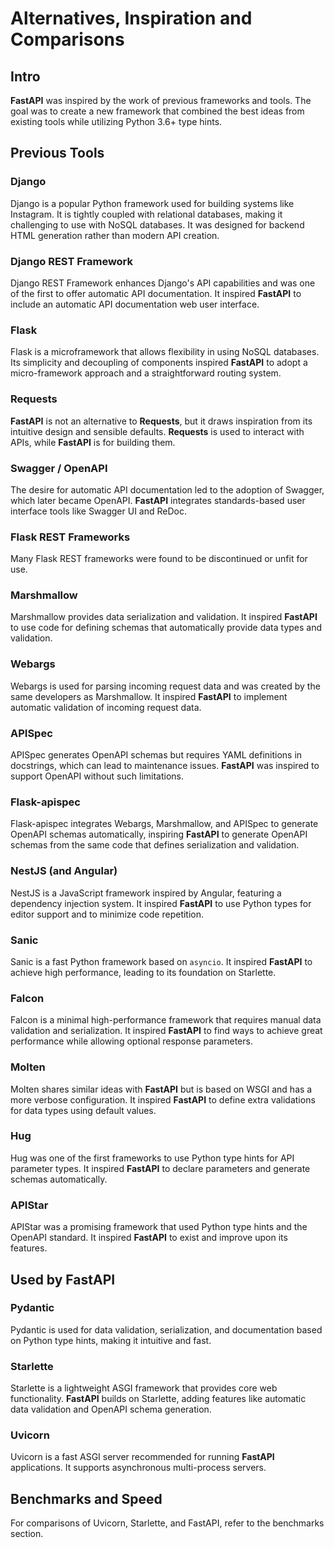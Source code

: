 # Alternatives, Inspiration and Comparisons

## Intro

**FastAPI** was inspired by the work of previous frameworks and tools. The goal was to create a new framework that combined the best ideas from existing tools while utilizing Python 3.6+ type hints.

## Previous Tools

### Django

Django is a popular Python framework used for building systems like Instagram. It is tightly coupled with relational databases, making it challenging to use with NoSQL databases. It was designed for backend HTML generation rather than modern API creation.

### Django REST Framework

Django REST Framework enhances Django's API capabilities and was one of the first to offer automatic API documentation. It inspired **FastAPI** to include an automatic API documentation web user interface.

### Flask

Flask is a microframework that allows flexibility in using NoSQL databases. Its simplicity and decoupling of components inspired **FastAPI** to adopt a micro-framework approach and a straightforward routing system.

### Requests

**FastAPI** is not an alternative to **Requests**, but it draws inspiration from its intuitive design and sensible defaults. **Requests** is used to interact with APIs, while **FastAPI** is for building them.

### Swagger / OpenAPI

The desire for automatic API documentation led to the adoption of Swagger, which later became OpenAPI. **FastAPI** integrates standards-based user interface tools like Swagger UI and ReDoc.

### Flask REST Frameworks

Many Flask REST frameworks were found to be discontinued or unfit for use.

### Marshmallow

Marshmallow provides data serialization and validation. It inspired **FastAPI** to use code for defining schemas that automatically provide data types and validation.

### Webargs

Webargs is used for parsing incoming request data and was created by the same developers as Marshmallow. It inspired **FastAPI** to implement automatic validation of incoming request data.

### APISpec

APISpec generates OpenAPI schemas but requires YAML definitions in docstrings, which can lead to maintenance issues. **FastAPI** was inspired to support OpenAPI without such limitations.

### Flask-apispec

Flask-apispec integrates Webargs, Marshmallow, and APISpec to generate OpenAPI schemas automatically, inspiring **FastAPI** to generate OpenAPI schemas from the same code that defines serialization and validation.

### NestJS (and Angular)

NestJS is a JavaScript framework inspired by Angular, featuring a dependency injection system. It inspired **FastAPI** to use Python types for editor support and to minimize code repetition.

### Sanic

Sanic is a fast Python framework based on `asyncio`. It inspired **FastAPI** to achieve high performance, leading to its foundation on Starlette.

### Falcon

Falcon is a minimal high-performance framework that requires manual data validation and serialization. It inspired **FastAPI** to find ways to achieve great performance while allowing optional response parameters.

### Molten

Molten shares similar ideas with **FastAPI** but is based on WSGI and has a more verbose configuration. It inspired **FastAPI** to define extra validations for data types using default values.

### Hug

Hug was one of the first frameworks to use Python type hints for API parameter types. It inspired **FastAPI** to declare parameters and generate schemas automatically.

### APIStar

APIStar was a promising framework that used Python type hints and the OpenAPI standard. It inspired **FastAPI** to exist and improve upon its features.

## Used by FastAPI

### Pydantic

Pydantic is used for data validation, serialization, and documentation based on Python type hints, making it intuitive and fast.

### Starlette

Starlette is a lightweight ASGI framework that provides core web functionality. **FastAPI** builds on Starlette, adding features like automatic data validation and OpenAPI schema generation.

### Uvicorn

Uvicorn is a fast ASGI server recommended for running **FastAPI** applications. It supports asynchronous multi-process servers.

## Benchmarks and Speed

For comparisons of Uvicorn, Starlette, and FastAPI, refer to the benchmarks section.